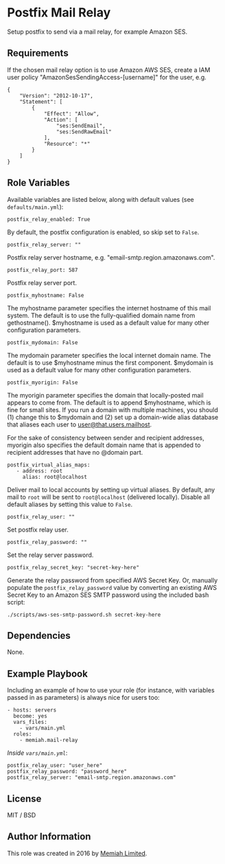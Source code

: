 Postfix Mail Relay
==================

Setup postfix to send via a mail relay, for example Amazon SES.

Requirements
------------

If the chosen mail relay option is to use Amazon AWS SES, create a IAM user 
policy "AmazonSesSendingAccess-[username]" for the user, e.g.

    {
        "Version": "2012-10-17",
        "Statement": [
            {
                "Effect": "Allow",
                "Action": [
                    "ses:SendEmail",
                    "ses:SendRawEmail"
                ],
                "Resource": "*"
            }
        ]
    }

Role Variables
--------------

Available variables are listed below, along with default values (see 
`defaults/main.yml`):

    postfix_relay_enabled: True

By default, the postfix configuration is enabled, so skip set to `False`. 

    postfix_relay_server: ""

Postfix relay server hostname, e.g. "email-smtp.region.amazonaws.com".

    postfix_relay_port: 587

Postfix relay server port.

    postfix_myhostname: False

The myhostname parameter specifies the internet hostname of this
mail system. The default is to use the fully-qualified domain name
from gethostname(). $myhostname is used as a default value for many
other configuration parameters.

    postfix_mydomain: False

The mydomain parameter specifies the local internet domain name.
The default is to use $myhostname minus the first component.
$mydomain is used as a default value for many other configuration
parameters.

    postfix_myorigin: False

The myorigin parameter specifies the domain that locally-posted
mail appears to come from. The default is to append $myhostname,
which is fine for small sites.  If you run a domain with multiple
machines, you should (1) change this to $mydomain and (2) set up
a domain-wide alias database that aliases each user to
user@that.users.mailhost.

For the sake of consistency between sender and recipient addresses,
myorigin also specifies the default domain name that is appended
to recipient addresses that have no @domain part.

    postfix_virtual_alias_maps:
       - address: root
         alias: root@localhost

Deliver mail to local accounts by setting up virtual aliases. By default, any
mail to `root` will be sent to `root@localhost` (delivered locally). Disable
all default aliases by setting this value to `False`.

    postfix_relay_user: ""

Set postfix relay user.

    postfix_relay_password: ""

Set the relay server password.

    postfix_relay_secret_key: "secret-key-here"

Generate the relay password from specified AWS Secret Key. Or, manually populate 
the `postfix_relay_password` value by converting an existing AWS Secret Key to 
an Amazon SES SMTP password using the included bash script:

    ./scripts/aws-ses-smtp-password.sh secret-key-here

Dependencies
------------

None.

Example Playbook
----------------

Including an example of how to use your role (for instance, with variables passed in as parameters) is always nice for users too:

    - hosts: servers
      become: yes
      vars_files:
        - vars/main.yml
      roles:
        - memiah.mail-relay

*Inside `vars/main.yml`*:

    postfix_relay_user: "user_here"
    postfix_relay_password: "password_here"
    postfix_relay_server: "email-smtp.region.amazonaws.com"

License
-------

MIT / BSD

Author Information
------------------

This role was created in 2016 by [Memiah Limited](https://github.com/memiah).
